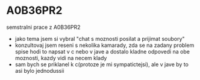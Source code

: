 A0B36PR2
========

semstralni prace z A0B36PR2
- jako tema jsem si vybral "chat s moznosti posilat a prijimat soubory"
- konzultovaj jsem reseni s nekolika kamarady, zda se na zadany problem spise hodi to napsat v c nebo v jave a dostalo kladne
    odpovedi na obe moznosti, kazdy vidi na necem klady
- sam bych se priklanel k c(protoze je mi sympatictejsi), ale v jave by to asi bylo jednodussii
